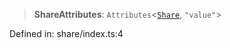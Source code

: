 > **ShareAttributes**: `Attributes`\<[`Share`](/PUBLIC_PATH/classes/Share.md), `"value"`\>

Defined in: share/index.ts:4
